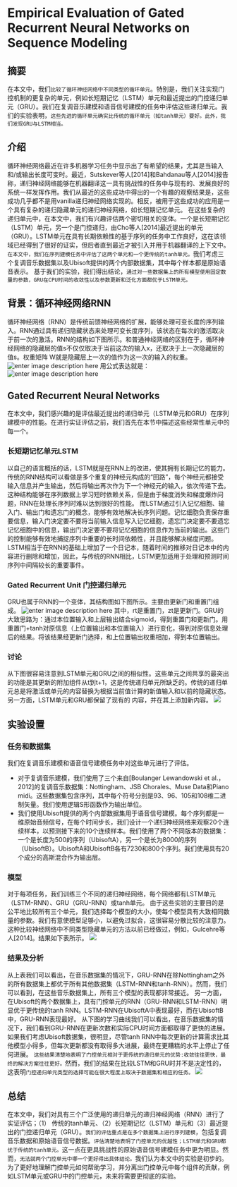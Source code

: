 # Empirical Evaluation of Gated Recurrent Neural Networks on Sequence Modeling
## 摘要
在本文中，我们`比较了循环神经网络中不同类型的循环单元`。特别是，我们关注实现门控机制的更复杂的单元，例如长短期记忆（LSTM）单元和最近提出的门控递归单元（GRU）。我们在复调音乐建模和语音信号建模的任务中评估这些递归单元。我们的实验表明，`这些先进的循环单元确实比传统的循环单元（如tanh单元）要好。此外，我们发现GRU与LSTM相当。`
## 介绍
循环神经网络最近在许多机器学习任务中显示出了有希望的结果，尤其是当输入和/或输出长度可变时。最近，Sutskever等人[2014]和Bahdanau等人[2014]报告称，递归神经网络能够在机器翻译这一具有挑战性的任务中与现有的、发展良好的系统一样发挥作用。我们从最近的这些成功中得出的一个有趣的观察结果是，这些成功几乎都不是用vanilla递归神经网络实现的。相反，被用于这些成功的应用是一个具有复杂的递归隐藏单元的递归神经网络，如长短期记忆单元。
在这些复杂的递归单元中，在本文中，我们有兴趣评估两个密切相关的变体。一个是长短期记忆（LSTM）单元，另一个是门控递归，由Cho等人[2014]最近提出的单元（GRU）。LSTM单元在具有长期依赖性的基于序列的任务中工作良好，这在该领域已经得到了很好的证实，但后者直到最近才被引入并用于机器翻译的上下文中。
`在本文中，我们在序列建模任务中评估了这两个单元和一个更传统的tanh单元。`我们考虑三个复调音乐数据集以及Ubisoft提供的两个内部数据集，其中每个样本都是原始语音表示。
基于我们的实验，我们得出结论，`通过对一些数据集上的所有模型使用固定数量的参数，GRU在CPU时间的收敛性以及参数更新和泛化方面都优于LSTM单元。`
## 背景：循环神经网络RNN
循环神经网络（RNN）是传统前馈神经网络的扩展，能够处理可变长度的序列输入。RNN通过具有递归隐藏状态来处理可变长度序列，该状态在每次的激活取决于前一次的激活。RNN的结构如下图所示。和普通神经网络的区别在于，循环神经网络的隐藏层的值s不仅仅取决于当前这次的输入x，还取决于上一次隐藏层的值s。权重矩阵 W就是隐藏层上一次的值作为这一次的输入的权重。
![enter image description here](https://pic2.zhimg.com/80/v2-b0175ebd3419f9a11a3d0d8b00e28675_720w.webp)
用公式表达就是：![enter image description here](https://pic4.zhimg.com/80/v2-9524a28210c98ed130644eb3c3002087_720w.webp)
## Gated Recurrent Neural Networks
在本文中，我们感兴趣的是评估最近提出的递归单元（LSTM单元和GRU）在序列建模中的性能。在进行实证评估之前，我们首先在本节中描述这些经常性单元中的每一个。
### 长短期记忆单元LSTM
以自己的语言概括的话，LSTM就是在RNN上的改进，使其拥有长期记忆的能力。传统的RNN结构可以看做是多个重复的神经元构成的“回路”，每个神经元都接受输入信息并产生输出，然后将输出再次作为下一个神经元的输入，依次传递下去。这种结构能够在序列数据上学习短时依赖关系，但是由于梯度消失和梯度爆炸问题，RNN在处理长序列时难以达到很好的性能。
而LSTM通过引入记忆细胞、输入门、输出门和遗忘门的概念，能够有效地解决长序列问题。记忆细胞负责保存重要信息，输入门决定要不要将当前输入信息写入记忆细胞，遗忘门决定要不要遗忘记忆细胞中的信息，输出门决定要不要将记忆细胞的信息作为当前的输出。这些门的控制能够有效地捕捉序列中重要的长时间依赖性，并且能够解决梯度问题。LSTM相当于在RNN的基础上增加了一个日记本，随着时间的推移对日记本中的内容进行删除和增加，因此，与传统的RNN相比，LSTM更加适用于处理和预测时间序列中间隔较长的重要事件。
### Gated Recurrent Unit 门控递归单元
GRU也属于RNN的一个变体，其结构图如下图所示。主要由更新门和重置门组成。
![enter image description here](https://pic3.zhimg.com/80/v2-2f1b182fd4b8cd86219f50f50f4816aa_1440w.webp)
其中，rt是重置门，zt是更新门。GRU的大致思路为：通过本位置输入和上层输出结合sigmoid，得到重置门和更新门。用重置门+tanh对原信息（上位置输出和本位置输入）进行变化，得到对原信息处理后的结果。将该结果经更新门选择，和上位置输出权重相加，得到本位置输出。
### 讨论
从下图很容易注意到LSTM单元和GRU之间的相似性。这些单元之间共享的最突出的功能是其更新的附加组件从t到t+1，这是传统递归单元所缺乏的。传统的递归单元总是将激活或单元的内容替换为根据当前值计算的新值输入和以前的隐藏状态。另一方面，LSTM单元和GRU都保留了现有的
内容，并在其上添加新内容。
![](https://github.com/123yunnandaxue/paper-notebook/blob/main/Empirical%20Evaluation%20of%20Gated%20Recurrent%20Neural%20Networks%20on%20Sequence%20Modeling/picture/1abf2411-917a-4a72-8e2c-3f0b319be06c.png)
## 实验设置
### 任务和数据集
我们在复调音乐建模和语音信号建模任务中对这些单元进行了评估。
* 对于复调音乐建模，我们使用了三个来自[Boulanger Lewandowski et al.，2012]的复调音乐数据集：Nottingham、JSB Chorales、Muse Data和Piano midi。这些数据集包含序列，其中每个符号分别是93、96、105和108维二进制矢量。我们使用逻辑S形函数作为输出单位。
* 我们使用Ubisoft提供的两个内部数据集用于语音信号建模。每个序列都是一维原始音频信号，在每个时间步长，我们设计一个递归神经网络来观察20个连续样本，以预测接下来的10个连续样本。我们使用了两个不同版本的数据集：一个是长度为500的序列（UbisoftA），另一个是长为8000的序列（UbisoftB）。UbisoftA和UbisoftB各有7230和800个序列。我们使用具有20个成分的高斯混合作为输出层。
### 模型
对于每项任务，我们训练三个不同的递归神经网络，每个网络都有LSTM单元（LSTM-RNN）、GRU（GRU-RNN）或tanh单元。
由于这些实验的主要目的是公平地比较所有三个单元，我们选择每个模型的大小，使每个模型具有大致相同数量的参数。我们有意使模型足够小，以避免过拟合，这很容易分散比较的注意力。这种比较神经网络中不同类型隐藏单元的方法以前已经做过，例如，Gulcehre等人[2014]。结果如下表所示。
![](https://github.com/123yunnandaxue/paper-notebook/blob/main/Empirical%20Evaluation%20of%20Gated%20Recurrent%20Neural%20Networks%20on%20Sequence%20Modeling/picture/bd23542a-1935-4f6e-899a-7e5bd747ec5f.png)
### 结果及分析
从上表我们可以看出，在音乐数据集的情况下，GRU-RNN在除Nottingham之外的所有数据集上都优于所有其他数据集（LSTM-RNN和tanh-RNN）。然而，我们可以看到，在这些音乐数据集上，所有三个模型的表现都非常接近。
另一方面，在Ubisoft的两个数据集上，具有门控单元的RNN（GRU-RNN和LSTM-RNN）明显优于更传统的tanh RNN。LSTM-RNN在UbisoftA中表现最好，而在UbisoftB中，GRU-RNN表现最好。
从下图的学习曲线我们可以看出，在音乐数据集的情况下，我们看到GRU-RNN在更新次数和实际CPU时间方面都取得了更快的进展。如果我们考虑Ubisoft数据集，很明显，尽管tanh RNN中每次更新的计算需求比其他模型小得多，但每次更新都没有取得多大进展，最终在更糟糕的水平上停止了任何进展。
`这些结果清楚地表明了门控单元相对于更传统的递归单元的优势:收敛往往更快，最终的解决方案往往更好。`然而，我们的结果在比较LSTM和GRU时并不是决定性的，这表明`门控递归单元类型的选择可能在很大程度上取决于数据集和相应的任务。`
![](https://github.com/123yunnandaxue/paper-notebook/blob/main/Empirical%20Evaluation%20of%20Gated%20Recurrent%20Neural%20Networks%20on%20Sequence%20Modeling/picture/54ed3747-a910-422a-8bf9-18133f34a800.png)
## 总结
在本文中，我们对具有三个广泛使用的递归单元的递归神经网络（RNN）进行了实证评估；（1） 传统的tanh单元、（2）长短期记忆（LSTM）单元和（3）最近提出的门控递归单元（GRU）。`我们的评估重点是在多个数据集上进行序列建模`，包括复调音乐数据和原始语音信号数据。`评估清楚地表明了门控单元的优越性；LSTM单元和GRU都优于传统的tanh单元。`这一点在更具挑战性的原始语音信号建模任务中更为明显。然而，`无法就两个门控单元中哪一个更好得出具体结论。`我们认为本文中的实验是初步的。为了更好地理解门控单元如何帮助学习，并分离出门控单元中每个组件的贡献，例如LSTM单元或GRU中的门控单元，未来将需要更彻底的实验。

